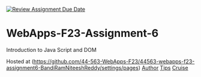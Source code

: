 [![Review Assignment Due Date](https://classroom.github.com/assets/deadline-readme-button-24ddc0f5d75046c5622901739e7c5dd533143b0c8e959d652212380cedb1ea36.svg)](https://classroom.github.com/a/b9NC0g7h)
# WebApps-F23-Assignment-6
Introduction to Java Script and DOM

Hosted at (https://github.com/44-563-WebApps-F23/44563-webapps-f23-assignment6-BandiRamNiteeshReddy/settings/pages)
[Author](file:///C:/Users/s565458/Desktop/Webapps_repos/44563-webapps-f23-assignment6-BandiRamNiteeshReddy/Authorentry.html)
[Tips](file:///C:/Users/s565458/Desktop/Webapps_repos/44563-webapps-f23-assignment6-BandiRamNiteeshReddy/tips.html)
[Cruise](file:///C:/Users/s565458/Desktop/Webapps_repos/44563-webapps-f23-assignment6-BandiRamNiteeshReddy/cruse.html)